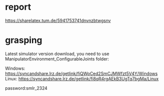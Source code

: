 # report

https://sharelatex.tum.de/5941753741dnvnzbtwgsnv

# grasping

Latest simulator version download, you need to use ManipulatorEnvironment_ConfigurableJoints folder: 

Windows: https://syncandshare.lrz.de/getlink/fiQWpCed2SmCJMWfzt5V4Y/Windows 
Linux: https://syncandshare.lrz.de/getlink/fi8qR4rgAEkB3UgTq7bgMa/Linux 

password:smlr_2324

